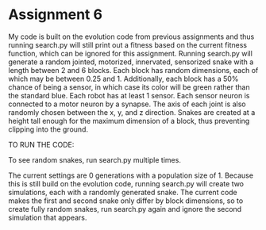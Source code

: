 # Assignment 6

My code is built on the evolution code from previous assignments and thus running search.py will still print out a fitness based on the current fitness function, which can be ignored for this assignment. Running search.py will generate a random jointed, motorized, innervated, sensorized snake with a length between 2 and 6 blocks. Each block has random dimensions, each of which may be between 0.25 and 1. Additionally, each block has a 50% chance of being a sensor, in which case its color will be green rather than the standard blue. Each robot has at least 1 sensor. Each sensor neuron is connected to a motor neuron by a synapse. The axis of each joint is also randomly chosen between the x, y, and z direction. Snakes are created at a height tall enough for the maximum dimension of a block, thus preventing clipping into the ground.

TO RUN THE CODE:

To see random snakes, run search.py multiple times. 

The current settings are 0 generations with a population size of 1. Because this is still build on the evolution code, running search.py will create two simulations, each with a randomly generated snake. The current code makes the first and second snake only differ by block dimensions, so to create fully random snakes, run search.py again and ignore the second simulation that appears.
